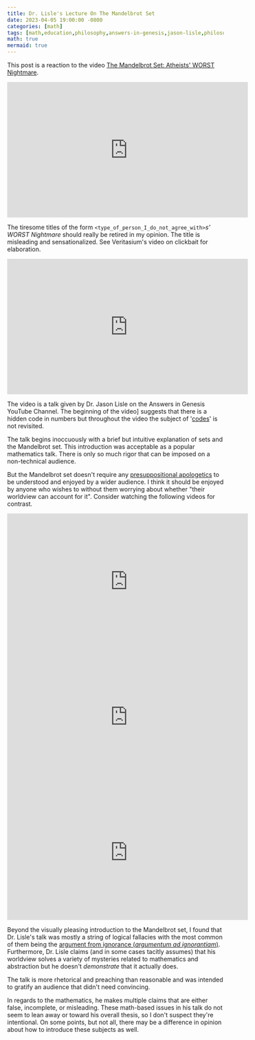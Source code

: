 ```yaml
---
title: Dr. Lisle's Lecture On The Mandelbrot Set
date: 2023-04-05 19:00:00 -0800
categories: [math]
tags: [math,education,philosophy,answers-in-genesis,jason-lisle,philosophy-of-mathematics,religion,christianity,religion,atheism,young-earth-creationism,mandelbrot-set,sets,set-theory,cardioid,nephroid,pseudoscience,pseudophilosophy,pseudo-scholarship,magical-thinking,theism,god,atheism,materialism,physicalism]
math: true
mermaid: true
---
```


This post is a reaction to the video [The Mandelbrot Set: Atheists' WORST Nightmare](https://www.youtube.com/watch?v=OlD2rcm971U). 

<iframe width="560" height="315" src="https://www.youtube.com/embed/OlD2rcm971U" title="YouTube video player" frameborder="0" allow="accelerometer; autoplay; clipboard-write; encrypted-media; gyroscope; picture-in-picture; web-share" allowfullscreen></iframe>


The tiresome titles of the form `<type_of_person_I_do_not_agree_with>`*s' WORST Nightmare* should really be retired in my opinion. The title is misleading and sensationalized. See Veritasium's video on clickbait for elaboration.

<iframe width="560" height="315" src="https://www.youtube.com/embed/S2xHZPH5Sng" title="YouTube video player" frameborder="0" allow="accelerometer; autoplay; clipboard-write; encrypted-media; gyroscope; picture-in-picture; web-share" allowfullscreen></iframe>

The video is a talk given by Dr. Jason Lisle on the Answers in Genesis YouTube Channel. The beginning of the video] suggests that there is a hidden code in numbers but throughout the video the subject of '[codes](https://en.wikipedia.org/wiki/Coding_theory)' is not revisited.


The talk begins inoccuously with a brief but intuitive explanation of sets and the Mandelbrot set. This introduction was acceptable as a popular mathematics talk. There is only so much rigor that can be imposed on a non-technical audience.


But the Mandelbrot set doesn't require any [presuppositional apologetics](https://en.wikipedia.org/wiki/Presuppositional_apologetics) to be understood and enjoyed by a wider audience. I think it should be enjoyed by anyone who wishes to without them worrying about whether "their worldview can account for it". Consider watching the following videos for contrast.

<iframe width="560" height="315" src="https://www.youtube.com/embed/FFftmWSzgmk" title="YouTube video player" frameborder="0" allow="accelerometer; autoplay; clipboard-write; encrypted-media; gyroscope; picture-in-picture; web-share" allowfullscreen></iframe>

<iframe width="560" height="315" src="https://www.youtube.com/embed/ovJcsL7vyrk" title="YouTube video player" frameborder="0" allow="accelerometer; autoplay; clipboard-write; encrypted-media; gyroscope; picture-in-picture; web-share" allowfullscreen></iframe>

<iframe width="560" height="315" src="https://www.youtube.com/embed/LqbZpur38nw" title="YouTube video player" frameborder="0" allow="accelerometer; autoplay; clipboard-write; encrypted-media; gyroscope; picture-in-picture; web-share" allowfullscreen></iframe>

Beyond the visually pleasing introduction to the Mandelbrot set, I found that Dr. Lisle's talk was mostly a string of logical fallacies with the most common of them being the [argument from ignorance (*argumentum ad ignorantiam*)](https://en.wikipedia.org/wiki/Argument_from_ignorance). Furthermore, Dr. Lisle claims (and in some cases tacitly assumes) that his worldview solves a variety of mysteries related to mathematics and abstraction but he doesn't *demonstrate* that it actually does.

The talk is more rhetorical and preaching than reasonable and was intended to gratify an audience that didn't need convincing. 

In regards to the mathematics, he makes multiple claims that are either false, incomplete, or misleading. These math-based issues in his talk do not seem to lean away or toward his overall thesis, so I don't suspect they're intentional. On some points, but not all, there may be a difference in opinion about how to introduce these subjects as well.
